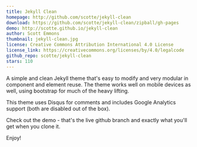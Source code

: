 ```yaml
---
title: Jekyll Clean
homepage: http://github.com/scotte/jekyll-clean
download: https://github.com/scotte/jekyll-clean/zipball/gh-pages
demo: http://scotte.github.io/jekyll-clean
author: Scott Emmons
thumbnail: jekyll-clean.jpg
license: Creative Commons Attribution International 4.0 License
license_link: https://creativecommons.org/licenses/by/4.0/legalcode
github_repo: scotte/jekyll-clean
stars: 110
---
```


A simple and clean Jekyll theme that's easy to modify and very modular
in component and element reuse. The theme works well on mobile devices
as well, using bootstrap for much of the heavy lifting.

This theme uses Disqus for comments and includes Google Analytics
support (both are disabled out of the box).

Check out the demo - that's the live github branch and exactly what
you'll get when you clone it.

Enjoy!

